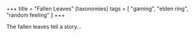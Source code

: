 +++
title = "Fallen Leaves"
[taxonomies]
tags = [ "gaming", "elden ring", "random feeling" ]
+++

The fallen leaves tell a story...
